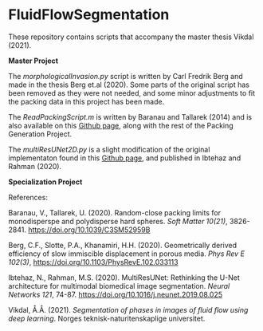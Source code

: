 # FluidFlowSegmentation
These repository contains scripts that accompany the master thesis Vikdal (2021).

**Master Project**

The *morphologicalInvasion.py* script is written by Carl Fredrik Berg and made in the thesis Berg et.al (2020). Some parts of the original script has been removed as they were not needed, and some minor adjustments to fit the packing data in this project has been made.

The *ReadPackingScript.m* is written by Baranau and Tallarek (2014) and is also available on this [Github page](https://github.com/VasiliBaranov/packing-generation), along with the rest of the Packing Generation Project.

The *multiResUNet2D.py* is a slight modification of the original implementaton found in this [Github page](https://github.com/nibtehaz/MultiResUNet), and published in  Ibtehaz and Rahman (2020).

**Specialization Project**



References:

Baranau, V., Tallarek, U. (2020). Random-close packing limits for monodisperspe and polydisperse hard spheres. *Soft Matter 10(21)*, 3826-2841. https://doi.org/10.1039/C3SM52959B

Berg, C.F., Slotte, P.A., Khanamiri, H.H. (2020). Geometrically derived efficiency of slow immiscible displacement in porous media. *Phys Rev E 102(3)*, https://doi.org/10.1103/PhysRevE.102.033113

Ibtehaz, N., Rahman, M.S. (2020). MultiResUNet: Rethinking the U-Net architecture for multimodal biomedical image segmentation. *Neural Networks 121*, 74-87. https://doi.org/10.1016/j.neunet.2019.08.025

Vikdal, Å.Å. (2021). *Segmentation of phases in images of fluid flow using deep learning*. Norges teknisk-naturitenskaplige universitet.
